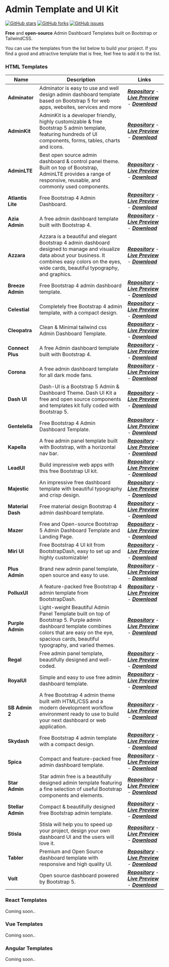 # Admin Template and UI Kit

<a href="https://github.com/alfinauzikri/Admin-Template-and-UI-Kit/stargazers"><img alt="GitHub stars"
        src="https://img.shields.io/github/stars/alfinauzikri/Admin-Template-and-UI-Kit"></a> <a
    href="https://github.com/alfinauzikri/Admin-Template-and-UI-Kit/network"><img alt="GitHub forks"
        src="https://img.shields.io/github/forks/alfinauzikri/Admin-Template-and-UI-Kit"></a> <a
    href="https://github.com/alfinauzikri/Admin-Template-and-UI-Kit/issues"><img alt="GitHub issues"
        src="https://img.shields.io/github/issues/alfinauzikri/Admin-Template-and-UI-Kit"></a><br>

**Free** and **open-source** Admin Dashboard Templates built on Bootstrap or TailwindCSS.

You can use the templates from the list below to build your project. If you find a good and attractive template that is
free, feel free to add it to the list.

### HTML Templates
<table>
    <thead>
        <tr>
            <th>Name</th>
            <th>Description</th>
            <th>Links</th>
        </tr>
    </thead>
    <tbody>
        <tr>
            <td><strong>Adminator</strong></td>
            <td>Adminator is easy to use and well design admin dashboard template based on Bootstrap 5 for web apps,
                websites, services and more</td>
            <td><a href="https://github.com/puikinsh/Adminator-admin-dashboard"><strong><em>Repository</em></strong></a>
                - <a href="https://colorlib.com/polygon/adminator/index.html" rel="nofollow"><strong><em>Live
                            Preview</em></strong></a> - <a
                    href="https://github.com/puikinsh/Adminator-admin-dashboard/releases"><strong><em>Download</em></strong></a>
            </td>
        </tr>
        <tr>
            <td><strong>AdminKit</strong></td>
            <td>AdminKit is a developer friendly, highly customizable &amp; free Bootstrap 5 admin template, featuring
                hundreds of UI components, forms, tables, charts and icons.</td>
            <td><a href="https://github.com/adminkit/adminkit"><strong><em>Repository</em></strong></a> - <a
                    href="https://demo.adminkit.io/" rel="nofollow"><strong><em>Live Preview</em></strong></a> - <a
                    href="https://github.com/adminkit/adminkit/releases"><strong><em>Download</em></strong></a></td>
        </tr>
        <tr>
            <td><strong>AdminLTE</strong></td>
            <td>Best open source admin dashboard &amp; control panel theme. Built on top of Bootstrap, AdminLTE provides
                a range of responsive, reusable, and commonly used components.</td>
            <td><a href="https://github.com/ColorlibHQ/AdminLTE"><strong><em>Repository</em></strong></a> - <a
                    href="https://adminlte.io/themes/v3/" rel="nofollow"><strong><em>Live Preview</em></strong></a> - <a
                    href="https://github.com/ColorlibHQ/AdminLTE/releases"><strong><em>Download</em></strong></a></td>
        </tr>
        <tr>
            <td><strong>Atlantis Lite</strong></td>
            <td>Free Bootstrap 4 Admin Dashboard.</td>
            <td><a href="https://github.com/themekita/Atlantis-Lite"><strong><em>Repository</em></strong></a>
                - <a href="http://themekita.com/demo-atlantis-lite-bootstrap/" rel="nofollow"><strong><em>Live
                            Preview</em></strong></a> - <a
                    href="https://github.com/themekita/Atlantis-Lite/archive/refs/heads/master.zip"><strong><em>Download</em></strong></a>
            </td>
        </tr>
        <tr>
            <td><strong>Azia Admin</strong></td>
            <td>A free admin dashboard template built with Bootstrap 4.</td>
            <td><a
                    href="https://github.com/BootstrapDash/Azia-Admin-Bootstrap-Template"><strong><em>Repository</em></strong></a>
                - <a href="https://www.bootstrapdash.com/demo/azia-free/template/" rel="nofollow"><strong><em>Live
                            Preview</em></strong></a> - <a
                    href="https://github.com/BootstrapDash/Azia-Admin-Bootstrap-Template/archive/refs/heads/master.zip"><strong><em>Download</em></strong></a>
            </td>
        </tr>
        <tr>
            <td><strong>Azzara</strong></td>
            <td>Azzara is a beautiful and elegant Bootstrap 4 admin dashboard designed to manage and visualize data
                about your business. It combines easy colors on the eyes, wide cards, beautiful typography, and
                graphics.</td>
            <td><a
                    href="https://github.com/themekita/azzara-admin-dashboard-template"><strong><em>Repository</em></strong></a>
                - <a href="http://demo.themekita.com/azzara/livepreview/examples/" rel="nofollow"><strong><em>Live
                            Preview</em></strong></a> - <a
                    href="https://github.com/themekita/azzara-admin-dashboard-template/archive/refs/heads/master.zip"><strong><em>Download</em></strong></a>
            </td>
        </tr>
        <tr>
            <td><strong>Breeze Admin</strong></td>
            <td>Free Bootstrap 4 admin dashboard template.</td>
            <td><a
                    href="https://github.com/BootstrapDash/Breeze-Free-Bootstrap-Admin-Template"><strong><em>Repository</em></strong></a>
                - <a href="https://www.bootstrapdash.com/demo/breeze-free/template/index.html"
                    rel="nofollow"><strong><em>Live Preview</em></strong></a> - <a
                    href="https://github.com/BootstrapDash/Breeze-Free-Bootstrap-Admin-Template/archive/refs/heads/master.zip"><strong><em>Download</em></strong></a>
            </td>
        </tr>
        <tr>
            <td><strong>Celestial</strong></td>
            <td>Completely free Bootstrap 4 admin template, with a compact design.</td>
            <td><a
                    href="https://github.com/BootstrapDash/celestialAdmin-free-admin-template"><strong><em>Repository</em></strong></a>
                - <a href="https://www.bootstrapdash.com/demo/celestial-free/template/index.html"
                    rel="nofollow"><strong><em>Live Preview</em></strong></a> - <a
                    href="https://github.com/BootstrapDash/celestialAdmin-free-admin-template/archive/refs/heads/main.zip"><strong><em>Download</em></strong></a>
            </td>
        </tr>
        <tr>
            <td><strong>Cleopatra</strong></td>
            <td>Clean & Minimal tailwind css Admin Dashboard Template.</td>
            <td><a href="https://github.com/technext/cleopatra"><strong><em>Repository</em></strong></a> - <a
                    href="https://moesaid.github.io/cleopatra/" rel="nofollow"><strong><em>Live
                            Preview</em></strong></a> - <a
                    href="https://github.com/technext/cleopatra"><strong><em>Download</em></strong></a></td>
        </tr>
        <tr>
            <td><strong>Connect Plus</strong></td>
            <td>A free Admin dashboard template built with Bootstrap 4.</td>
            <td><a
                    href="https://github.com/BootstrapDash/ConnectPlusAdmin-Free-Bootstrap-Admin-Template"><strong><em>Repository</em></strong></a>
                - <a href="https://www.bootstrapdash.com/demo/connect-plus-free/jquery/template/index.html"
                    rel="nofollow"><strong><em>Live Preview</em></strong></a> - <a
                    href="https://github.com/BootstrapDash/ConnectPlusAdmin-Free-Bootstrap-Admin-Template/archive/refs/heads/master.zip"><strong><em>Download</em></strong></a>
            </td>
        </tr>
        <tr>
            <td><strong>Corona</strong></td>
            <td>A free admin dashboard template for all dark mode fans.</td>
            <td><a
                    href="https://github.com/BootstrapDash/corona-free-dark-bootstrap-admin-template"><strong><em>Repository</em></strong></a>
                - <a href="https://www.bootstrapdash.com/demo/corona-free/jquery/template/index.html"
                    rel="nofollow"><strong><em>Live Preview</em></strong></a> - <a
                    href="https://github.com/BootstrapDash/corona-free-dark-bootstrap-admin-template/archive/refs/heads/master.zip"><strong><em>Download</em></strong></a>
            </td>
        </tr>
        <tr>
            <td><strong>Dash UI</strong></td>
            <td>Dash-UI is a Bootstrap 5 Admin &amp; Dashboard Theme. Dash UI Kit a free and open source components and
                templates kit fully coded with Bootstrap 5.</td>
            <td><a href="https://github.com/codescandy/Dash-UI"><strong><em>Repository</em></strong></a> - <a
                    href="https://codescandy.com/dashui/index.html" rel="nofollow"><strong><em>Live
                            Preview</em></strong></a> - <a
                    href="https://github.com/codescandy/Dash-UI/releases"><strong><em>Download</em></strong></a></td>
        </tr>
        <tr>
            <td><strong>Gentelella</strong></td>
            <td>Free Bootstrap 4 Admin Dashboard Template.</td>
            <td><a href="https://github.com/ColorlibHQ/gentelella"><strong><em>Repository</em></strong></a> - <a
                    href="https://colorlib.com/polygon/gentelella/index.html" rel="nofollow"><strong><em>Live
                            Preview</em></strong></a> - <a
                    href="https://github.com/ColorlibHQ/gentelella/releases"><strong><em>Download</em></strong></a></td>
        </tr>
        <tr>
            <td><strong>Kapella</strong></td>
            <td>A free admin panel template built with Bootstrap, with a horizontal nav bar.</td>
            <td><a
                    href="https://github.com/BootstrapDash/Kapella-Free-Bootstrap-Admin-Template"><strong><em>Repository</em></strong></a>
                - <a href="https://www.bootstrapdash.com/demo/kapella-free/template/index.html"
                    rel="nofollow"><strong><em>Live Preview</em></strong></a> - <a
                    href="https://github.com/BootstrapDash/Kapella-Free-Bootstrap-Admin-Template/archive/refs/heads/master.zip"><strong><em>Download</em></strong></a>
            </td>
        </tr>
        <tr>
            <td><strong>LeadUI</strong></td>
            <td>Build impressive web apps with this free Bootstrap UI kit.</td>
            <td><a href="https://www.bootstrapdash.com/product/lead-ui/"
                    rel="nofollow"><strong><em>Repository</em></strong></a> - <a
                    href="https://www.bootstrapdash.com/demo/lead-ui-kit-free/demo/index.html"
                    rel="nofollow"><strong><em>Live Preview</em></strong></a> - <a
                    href="https://www.bootstrapdash.com/product/lead-ui/"
                    rel="nofollow"><strong><em>Download</em></strong></a></td>
        </tr>
        <tr>
            <td><strong>Majestic</strong></td>
            <td>An impressive free dashboard template with beautiful typography and crisp design.</td>
            <td><a
                    href="https://github.com/BootstrapDash/MajesticAdmin-Free-Bootstrap-Admin-Template"><strong><em>Repository</em></strong></a>
                - <a href="https://www.bootstrapdash.com/demo/majestic-free/template/index.html"
                    rel="nofollow"><strong><em>Live Preview</em></strong></a> - <a
                    href="https://github.com/BootstrapDash/MajesticAdmin-Free-Bootstrap-Admin-Template/archive/refs/heads/master.zip"><strong><em>Download</em></strong></a>
            </td>
        </tr>
        <tr>
            <td><strong>Material Dash</strong></td>
            <td>Free material design Bootstrap 4 admin dashboard template.</td>
            <td><a href="https://github.com/BootstrapDash/Material-Admin"><strong><em>Repository</em></strong></a> - <a
                    href="https://www.bootstrapdash.com/demo/material-admin-free/jquery/template/demo/index.html"
                    rel="nofollow"><strong><em>Live Preview</em></strong></a> - <a
                    href="https://github.com/BootstrapDash/Material-Admin/archive/refs/heads/master.zip"><strong><em>Download</em></strong></a>
            </td>
        </tr>
        <tr>
            <td><strong>Mazer</strong></td>
            <td>Free and Open-source Bootstrap 5 Admin Dashboard Template and Landing Page.</td>
            <td><a href="https://github.com/zuramai/mazer"><strong><em>Repository</em></strong></a> - <a
                    href="https://zuramai.github.io/mazer/demo/index.html" rel="nofollow"><strong><em>Live
                            Preview</em></strong></a> - <a
                    href="https://github.com/zuramai/mazer/releases"><strong><em>Download</em></strong></a></td>
        </tr>
        <tr>
            <td><strong>Miri UI</strong></td>
            <td>Free Bootstrap 4 UI kit from BootstrapDash, easy to set up and highly customizable!</td>
            <td><a href="https://www.bootstrapdash.com/product/miri-ui/"
                    rel="nofollow"><strong><em>Repository</em></strong></a> - <a
                    href="https://bootstrapdash.com/demo/miri-ui-kit-free/demo/index.html"
                    rel="nofollow"><strong><em>Live Preview</em></strong></a> - <a
                    href="https://www.bootstrapdash.com/product/miri-ui/"
                    rel="nofollow"><strong><em>Download</em></strong></a></td>
        </tr>
        <tr>
            <td><strong>Plus Admin</strong></td>
            <td>Brand new admin panel template, open source and easy to use.</td>
            <td><a
                    href="https://github.com/BootstrapDash/PlusAdmin-Free-Bootstrap-Admin-Template"><strong><em>Repository</em></strong></a>
                - <a href="https://www.bootstrapdash.com/demo/plus-free/template/demo_1/index.html"
                    rel="nofollow"><strong><em>Live Preview</em></strong></a> - <a
                    href="https://github.com/BootstrapDash/PlusAdmin-Free-Bootstrap-Admin-Template/archive/refs/heads/master.zip"><strong><em>Download</em></strong></a>
            </td>
        </tr>
        <tr>
            <td><strong>PolluxUI</strong></td>
            <td>A feature-packed free Bootstrap 4 admin template from BootstrapDash.</td>
            <td><a
                    href="https://github.com/BootstrapDash/polluxui-free-admin-template"><strong><em>Repository</em></strong></a>
                - <a href="https://www.bootstrapdash.com/demo/polluxui-free/template/" rel="nofollow"><strong><em>Live
                            Preview</em></strong></a> - <a
                    href="https://github.com/BootstrapDash/polluxui-free-admin-template/archive/refs/heads/main.zip"><strong><em>Download</em></strong></a>
            </td>
        </tr>
        <tr>
            <td><strong>Purple Admin</strong></td>
            <td>Light-weight Beautiful Admin Panel Template built on top of Bootstrap 5. Purple admin dashboard template
                combines colors that are easy on the eye, spacious cards, beautiful typography, and varied themes.</td>
            <td><a
                    href="https://github.com/BootstrapDash/PurpleAdmin-Free-Admin-Template"><strong><em>Repository</em></strong></a>
                - <a href="https://www.bootstrapdash.com/product/purple-free-admin-template/"
                    rel="nofollow"><strong><em>Live Preview</em></strong></a> - <a
                    href="https://github.com/BootstrapDash/PurpleAdmin-Free-Admin-Template/archive/refs/heads/master.zip"><strong><em>Download</em></strong></a>
            </td>
        </tr>
        <tr>
            <td><strong>Regal</strong></td>
            <td>Free admin panel template, beautifully designed and well-coded.</td>
            <td><a
                    href="https://github.com/BootstrapDash/Regal-Free-Bootstrap-Admin-Template"><strong><em>Repository</em></strong></a>
                - <a href="https://www.bootstrapdash.com/demo/regal-free/template/index.html"
                    rel="nofollow"><strong><em>Live Preview</em></strong></a> - <a
                    href="https://github.com/BootstrapDash/Regal-Free-Bootstrap-Admin-Template/archive/refs/heads/master.zip"><strong><em>Download</em></strong></a>
            </td>
        </tr>
        <tr>
            <td><strong>RoyalUI</strong></td>
            <td>Simple and easy to use free admin dashboard template.</td>
            <td><a
                    href="https://github.com/BootstrapDash/RoyalUI-Free-Bootstrap-Admin-Template"><strong><em>Repository</em></strong></a>
                - <a href="https://www.bootstrapdash.com/demo/royalui-free/template/index.html"
                    rel="nofollow"><strong><em>Live Preview</em></strong></a> - <a
                    href="https://github.com/BootstrapDash/RoyalUI-Free-Bootstrap-Admin-Template/archive/refs/heads/master.zip"><strong><em>Download</em></strong></a>
            </td>
        </tr>
        <tr>
            <td><strong>SB Admin 2</strong></td>
            <td>A free Bootstrap 4 admin theme built with HTML/CSS and a modern development workflow environment ready
                to use to build your next dashboard or web application.</td>
            <td><a
                    href="https://github.com/startbootstrap/startbootstrap-sb-admin-2"><strong><em>Repository</em></strong></a>
                - <a href="https://startbootstrap.com/previews/sb-admin-2" rel="nofollow"><strong><em>Live
                            Preview</em></strong></a> - <a
                    href="https://github.com/startbootstrap/startbootstrap-sb-admin-2/archive/gh-pages.zip"><strong><em>Download</em></strong></a>
            </td>
        </tr>
        <tr>
            <td><strong>Skydash</strong></td>
            <td>Free Bootstrap 4 admin template with a compact design.</td>
            <td><a
                    href="https://github.com/BootstrapDash/skydash-free-bootstrap-admin-template"><strong><em>Repository</em></strong></a>
                - <a href="https://bootstrapdash.com/demo/skydash-free/template/" rel="nofollow"><strong><em>Live
                            Preview</em></strong></a> - <a
                    href="https://github.com/BootstrapDash/skydash-free-bootstrap-admin-template/archive/refs/heads/main.zip"><strong><em>Download</em></strong></a>
            </td>
        </tr>
        <tr>
            <td><strong>Spica</strong></td>
            <td>Compact and feature-packed free admin dashboard template.</td>
            <td><a
                    href="https://github.com/BootstrapDash/SpicaAdmin-Free-Bootstrap-Admin-Template"><strong><em>Repository</em></strong></a>
                - <a href="https://www.bootstrapdash.com/demo/spica-free/template/index.html"
                    rel="nofollow"><strong><em>Live Preview</em></strong></a> - <a
                    href="https://github.com/BootstrapDash/SpicaAdmin-Free-Bootstrap-Admin-Template/archive/refs/heads/master.zip"><strong><em>Download</em></strong></a>
            </td>
        </tr>
        <tr>
            <td><strong>Star Admin</strong></td>
            <td>Star admin free is a beautifully designed admin template featuring a fine selection of useful Bootstrap
                components and elements.</td>
            <td><a
                    href="https://github.com/BootstrapDash/star-admin2-free-admin-template"><strong><em>Repository</em></strong></a>
                - <a href="https://www.bootstrapdash.com/demo/star-admin2-free/template/"
                    rel="nofollow"><strong><em>Live Preview</em></strong></a> - <a
                    href="https://github.com/BootstrapDash/star-admin2-free-admin-template/archive/refs/heads/main.zip"><strong><em>Download</em></strong></a>
            </td>
        </tr>
        <tr>
            <td><strong>Stellar Admin</strong></td>
            <td>Compact &amp; beautifully designed free Bootstrap admin template.</td>
            <td><a href="https://github.com/BootstrapDash/Stellar"><strong><em>Repository</em></strong></a> - <a
                    href="https://www.bootstrapdash.com/demo/stellar-admin-free/jquery/index.html"
                    rel="nofollow"><strong><em>Live Preview</em></strong></a> - <a
                    href="https://github.com/BootstrapDash/Stellar/archive/refs/heads/master.zip"><strong><em>Download</em></strong></a>
            </td>
        </tr>
        <tr>
            <td><strong>Stisla</strong></td>
            <td>Stisla will help you to speed up your project, design your own dashboard UI and the users will love it.
            </td>
            <td><a href="https://github.com/stisla/stisla"><strong><em>Repository</em></strong></a> - <a
                    href="https://demo.getstisla.com/" rel="nofollow"><strong><em>Live Preview</em></strong></a> - <a
                    href="https://github.com/stisla/stisla/releases"><strong><em>Download</em></strong></a></td>
        </tr>
        <tr>
            <td><strong>Tabler</strong></td>
            <td>Premium and Open Source dashboard template with responsive and high quality UI.</td>
            <td><a href="https://github.com/tabler/tabler"><strong><em>Repository</em></strong></a> - <a
                    href="https://preview.tabler.io/" rel="nofollow"><strong><em>Live Preview</em></strong></a> - <a
                    href="https://github.com/tabler/tabler/releases"><strong><em>Download</em></strong></a></td>
        </tr>
        <tr>
            <td><strong>Volt</strong></td>
            <td>Open source dashboard powered by Bootstrap 5.</td>
            <td><a
                    href="https://github.com/themesberg/volt-bootstrap-5-dashboard"><strong><em>Repository</em></strong></a>
                - <a href="https://demo.themesberg.com/volt/pages/dashboard/dashboard.html"
                    rel="nofollow"><strong><em>Live Preview</em></strong></a> - <a
                    href="https://github.com/themesberg/volt-bootstrap-5-dashboard/releases"><strong><em>Download</em></strong></a>
            </td>
        </tr>
    </tbody>
</table>

### React Templates
Coming soon..

### Vue Templates
Coming soon..

### Angular Templates
Coming soon..
